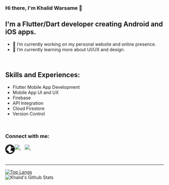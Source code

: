 ### Hi there, I'm Khalid Warsame 👋

## I'm a Flutter/Dart developer creating Android and iOS apps.
- 🔭 I’m currently working on my personal website and online presence.
- 🌱 I’m currently learning more about UI/UX  and design.

<br />

## Skills and Experiences:
* Flutter Mobile App Development
* Mobile App UI and UX
* Firebase
* API Integration
* Cloud Firestore
* Version Control

<br />

### Connect with me:

<p align="left">

[<img align="left" alt="khalidwar.com" width="30px" src="https://raw.githubusercontent.com/iconic/open-iconic/master/svg/globe.svg" />][website]
  
  <a href="https://www.linkedin.com/in/khalidwar/">
    <img src="https://img.shields.io/badge/linkedin-%230077B5.svg?&style=for-the-badge&logo=linkedin&logoColor=white" />
  </a>&nbsp;&nbsp;
  <a href="https://twitter.com/RealKhalidWar">
    <img src="https://img.shields.io/badge/twitter-%231DA1F2.svg?&style=for-the-badge&logo=twitter&logoColor=white" />
  </a>&nbsp;&nbsp;
  
</p>
 
<br />

---
[![Top Langs](https://github-readme-stats.vercel.app/api/top-langs/?username=KhalidWar&layout=compact)](https://github.com/anuraghazra/github-readme-stats)
<br />
<img alt="Khalid's Github Stats" src="https://github-readme-stats.vercel.app/api?username=KhalidWar&show_icons=true&count_private=true" />  



[website]: https://khalidwar.com 
[twitter]: https://twitter.com/RealKhalidWar 
[linkedin]: https://linkedin.com/in/KhalidWar
